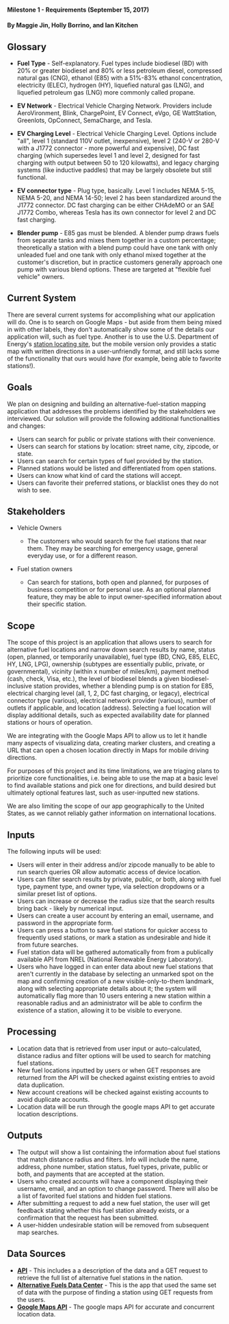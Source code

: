 #### Milestone 1 - Requirements (September 15, 2017)
#### By Maggie Jin, Holly Borrino, and Ian Kitchen 



## Glossary

* __Fuel Type__ - Self-explanatory. Fuel types include biodiesel (BD) with 20% or greater biodiesel and 80% or less petroleum diesel, compressed natural gas (CNG), ethanol (E85) with a 51%-83% ethanol concentration, electricity (ELEC), hydrogen (HY), liquefied natural gas (LNG), and liquefied petroleum gas (LNG) more commonly called propane.

* __EV Network__ - Electrical Vehicle Charging Network. Providers include AeroVironment, Blink, ChargePoint, EV Connect, eVgo, GE WattStation, Greenlots, OpConnect, SemaCharge, and Tesla.

* __EV Charging Level__ - Electrical Vehicle Charging Level. Options include "all", level 1 (standard 110V outlet, inexpensive), level 2 (240-V or 280-V with a J1772 connector - more powerful and expensive), DC fast charging (which supersedes level 1 and level 2, designed for fast charging with output between 50 to 120 kilowatts), and legacy charging systems (like inductive paddles) that may be largely obsolete but still functional.

* __EV connector type__ - Plug type, basically. Level 1 includes NEMA 5-15, NEMA 5-20, and NEMA 14-50; level 2 has been standardized around the J1772 connector. DC fast charging can be either CHAdeMO or an SAE J1772 Combo, whereas Tesla has its own connector for level 2 and DC fast charging.

* __Blender pump__ - E85 gas must be blended. A blender pump draws fuels from separate tanks and mixes them together in a custom percentage; theoretically a station with a blend pump could have one tank with only unleaded fuel and one tank with only ethanol mixed together at the customer's discretion, but in practice customers generally approach one pump with various blend options. These are targeted at "flexible fuel vehicle" owners.


## Current System

There are several current systems for accomplishing what our application will do. One is to search on Google Maps - but aside from them being mixed in with other labels, they don't automatically show some of the details our application will, such as fuel type. Another is to use the U.S. Department of Energy's [station locating site](https://www.afdc.energy.gov/locator/stations/), but the mobile version only provides a static map with written directions in a user-unfriendly format, and still lacks some of the functionality that ours would have (for example, being able to favorite stations!).


## Goals

We plan on designing and building an alternative-fuel-station mapping application that addresses the problems identified by the stakeholders we interviewed. Our solution will provide the following additional functionalities and changes:
* Users can search for public or private stations with their convenience.
* Users can search for stations by location: street name, city, zipcode, or state.
* Users can search for certain types of fuel provided by the station. 
* Planned stations would be listed and differentiated from open stations.
* Users can know what kind of card the stations will accept.
* Users can favorite their preferred stations, or blacklist ones they do not wish to see.


## Stakeholders

* Vehicle Owners
    * The customers who would search for the fuel stations that near them. They may be searching for emergency usage, general everyday use, or for a different reason.
    
* Fuel station owners
    * Can search for stations, both open and planned, for purposes of business competition or for personal use. As an optional planned feature, they may be able to input owner-specified information about their specific station.
    
    
## Scope

The scope of this project is an application that allows users to search for alternative fuel locations and narrow down search results by name, status (open, planned, or temporarily unavailable), fuel type (BD, CNG, E85, ELEC, HY, LNG, LPG), ownership (subtypes are essentially public, private, or governmental), vicinity (within x number of miles/km), payment method (cash, check, Visa, etc.), the level of biodiesel blends a given biodiesel-inclusive station provides, whether a blending pump is on station for E85, electrical charging level (all, 1, 2, DC fast charging, or legacy), electrical connector type (various), electrical network provider (various), number of outlets if applicable, and location (address). Selecting a fuel location will display additional details, such as expected availability date for planned stations or hours of operation. 

We are integrating with the Google Maps API to allow us to let it handle many aspects of visualizing data, creating marker clusters, and creating a URL that can open a chosen location directly in Maps for mobile driving directions.

For purposes of this project and its time limitations, we are triaging plans to prioritize core functionalities, i.e. being able to use the map at a basic level to find available stations and pick one for directions, and build desired but ultimately optional features last, such as user-inputted new stations.

We are also limiting the scope of our app geographically to the United States, as we cannot reliably gather information on international locations.


## Inputs

The following inputs will be used:

* Users will enter in their address and/or zipcode manually to be able to run search queries OR allow automatic access of device location.
* Users can filter search results by private, public, or both, along with fuel type, payment type, and owner type, via selection dropdowns or a similar preset list of options.
* Users can increase or decrease the radius size that the search results bring back - likely by numerical input.
* Users can create a user account by entering an email, username, and password in the appropriate form.
* Users can press a button to save fuel stations for quicker access to frequently used stations, or mark a station as undesirable and hide it from future searches.
* Fuel station data will be gathered automatically from from a publically available API from NREL (National Renewable Energy Laboratory).
* Users who have logged in can enter data about new fuel stations that aren't currently in the database by selecting an unmarked spot on the map and confirming creation of a new visible-only-to-them landmark, along with selecting appropriate details about it; the system will automatically flag more than 10 users entering a new station within a reasonable radius and an administrator will be able to confirm the existence of a station, allowing it to be visible to everyone. 


## Processing

* Location data that is retrieved from user input or auto-calculated, distance radius and filter options will be used to search for matching fuel stations.
* New fuel locations inputted by users or when GET responses are returned from the API will be checked against existing entries to avoid data duplication.
* New account creations will be checked against existing accounts to avoid duplicate accounts.
* Location data will be run through the google maps API to get accurate location descriptions.


## Outputs

* The output will show a list containing the information about fuel stations that match distance radius and filters. Info will include the name, address, phone number, station status, fuel types, private, public or both, and payments that are accepted at the station.
* Users who created accounts will have a component displaying their username, email, and an option to change password. There will also be a list of favorited fuel stations and hidden fuel stations.
* After submitting a request to add a new fuel station, the user will get feedback stating whether this fuel station already exists, or a confirmation that the request has been submitted.
* A user-hidden undesirable station will be removed from subsequent map searches.

## Data Sources

* __[API](https://developer.nrel.gov/docs/transportation/alt-fuel-stations-v1/all/)__ - This includes a a description of the data and a GET request to retrieve the full list of alternative fuel stations in the nation.
* __[Alternative Fuels Data Center](http://bit.ly/2eZh0EH)__ - This is the app that used the same set of data with the purpose of finding a station using GET requests from the users.
* __[Google Maps API](https://developers.google.com/maps/documentation/javascript/)__ - The google maps API for accurate and concurrent location data.
